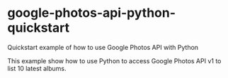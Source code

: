 # google-photos-api-python-quickstart
Quickstart example of how to use Google Photos API with Python

This example show how to use Python to access Google Photos API v1 to list 10 latest albums.
